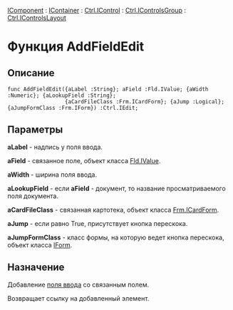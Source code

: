 ﻿---
Link: Com.Ctrl.IControlsLayout.@AddFieldEdit
---

[IComponent](topic:Com.Custom.ComClasses.IComponent.Default) :
[IContainer](topic:Com.Custom.ComClasses.IContainer.Default) :
[Ctrl.IControl](topic:Com.Custom.ComClasses.Ctrl.IControl.Default) :
[Ctrl.IControlsGroup](topic:Com.Custom.ComClasses.Ctrl.IControlsGroup.Default) :
[Ctrl.IControlsLayout](Default)

# Функция AddFieldEdit

## Описание

    func AddFieldEdit({aLabel :String}; aField :Fld.IValue; {aWidth :Numeric}; {aLookupField :String};
                      {aCardFileClass :Frm.ICardForm}; {aJump :Logical}; {aJumpFormClass :Frm.IForm}) :Ctrl.IEdit;

## Параметры

**aLabel** - надпись у поля ввода.

**aField** - связанное поле, объект класса [Fld.IValue](topic:.Custom.ComClasses.Fld.IValue.Default).

**aWidth** - ширина поля ввода.

**aLookupField** - если **aField** - документ, то название просматриваемого поля документа.

**aCardFileClass** - связанная картотека, объект класса [Frm.ICardForm](topic:.Custom.ComClasses.Frm.ICardForm.Default).

**aJump** - если равно True, присутствует кнопка перескока.

**aJumpFormClass** - класс формы, на которую ведет кнопка перескока, объект класса [IForm](topic:.Custom.ComClasses.Frm.IForm.Default).

## Назначение

Добавление [поля ввода](topic:.Custom.ComClasses.Ctrl.IEdit.Default) со связанным полем.

Возвращает ссылку на добавленный элемент.